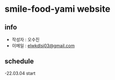 # smile-food-yami website

## info
- 작성자 : 오수진
- 이메일 : elwkdlsj03@gmail.com

## schedule
-22.03.04 start